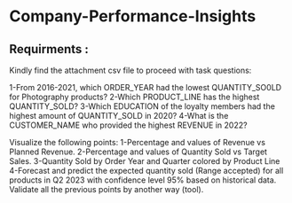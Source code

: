# Company-Performance-Insights
## Requirments :
Kindly find the attachment csv file to proceed with task questions:

1-From 2016-2021, which ORDER_YEAR had the lowest QUANTITY_SO0LD for Photography products? 
2-Which PRODUCT_LINE has the highest QUANTITY_SOLD? 
3-Which EDUCATION of the loyalty members had the highest amount of QUANTITY_SOLD in 2020? 
4-What is the CUSTOMER_NAME who provided the highest REVENUE in 2022? 

Visualize the following points:
1-Percentage and values of Revenue vs Planned Revenue.
2-Percentage and values of Quantity Sold vs Target Sales.
3-Quantity Sold by Order Year and Quarter colored by Product Line
4-Forecast and predict the expected quantity sold (Range accepted) for all products in Q2 2023 with confidence level 95% based on historical data.
Validate all the previous points by another way (tool).
